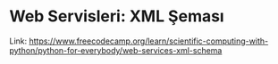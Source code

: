 # Web Servisleri: XML Şeması

Link: https://www.freecodecamp.org/learn/scientific-computing-with-python/python-for-everybody/web-services-xml-schema